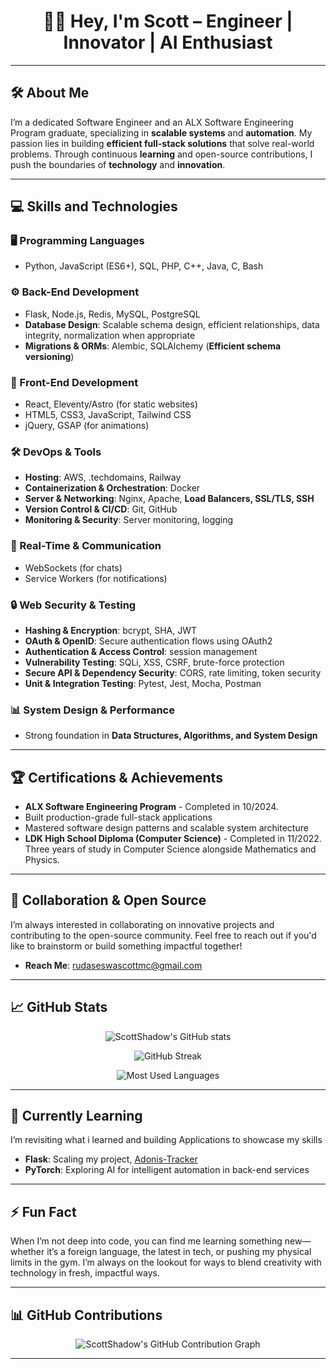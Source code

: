 <h1 align="center">👨‍💻 Hey, I'm Scott – Engineer | Innovator | AI Enthusiast</h1>

---

## 🛠️ **About Me**
I’m a dedicated Software Engineer and an ALX Software Engineering Program graduate, specializing in **scalable systems** and **automation**. My passion lies in building **efficient full-stack solutions** that solve real-world problems. Through continuous **learning** and open-source contributions, I push the boundaries of **technology** and **innovation**.

---

## 💻 **Skills and Technologies**  

### **🖥️ Programming Languages**  
- Python, JavaScript (ES6+), SQL, PHP, C++, Java, C, Bash  

### **⚙️ Back-End Development**  
- Flask, Node.js, Redis, MySQL, PostgreSQL  
- **Database Design**: Scalable schema design, efficient relationships, data integrity, normalization when appropriate  
- **Migrations & ORMs**: Alembic, SQLAlchemy (**Efficient schema versioning**)

 

### **🎨 Front-End Development**  
- React, Eleventy/Astro (for static websites)  
- HTML5, CSS3, JavaScript, Tailwind CSS  
- jQuery, GSAP (for animations)  

### **🛠️ DevOps & Tools**  
- **Hosting**: AWS, .techdomains, Railway  
- **Containerization & Orchestration**: Docker  
- **Server & Networking**: Nginx, Apache, **Load Balancers, SSL/TLS, SSH** 
- **Version Control & CI/CD**: Git, GitHub  
- **Monitoring & Security**: Server monitoring, logging  

### **📡 Real-Time & Communication**  
- WebSockets (for chats)
- Service Workers (for notifications)

### **🔒 Web Security & Testing**  
- **Hashing & Encryption**: bcrypt, SHA, JWT
- **OAuth & OpenID**: Secure authentication flows using OAuth2
- **Authentication & Access Control**: session management  
- **Vulnerability Testing**: SQLi, XSS, CSRF, brute-force protection  
- **Secure API & Dependency Security**: CORS, rate limiting, token security  
- **Unit & Integration Testing**: Pytest, Jest, Mocha, Postman
  
### **📊 System Design & Performance**  
- Strong foundation in **Data Structures, Algorithms, and System Design**  
---

## 🏆 **Certifications & Achievements**
- **ALX Software Engineering Program** - Completed in 10/2024.
 - Built production-grade full-stack applications
  - Mastered software design patterns and scalable system architecture
- **LDK High School Diploma (Computer Science)** - Completed in 11/2022. Three years of study in Computer Science alongside Mathematics and Physics.

---

## 👥 **Collaboration & Open Source**
I’m always interested in collaborating on innovative projects and contributing to the open-source community. Feel free to reach out if you'd like to brainstorm or build something impactful together!

- **Reach Me**: [rudaseswascottmc@gmail.com](mailto:rudaseswascottmc@gmail.com)

---

## 📈 **GitHub Stats**
<p align="center">
  <img src="https://github-readme-stats.vercel.app/api?username=ScottShadow&show_icons=true&theme=radical" alt="ScottShadow's GitHub stats">
</p>

<p align="center">
  <img src="https://github-readme-streak-stats.herokuapp.com/?user=ScottShadow&theme=radical" alt="GitHub Streak">
</p>

<p align="center">
  <img src="https://github-readme-stats.vercel.app/api/top-langs/?username=ScottShadow&layout=compact&theme=radical" alt="Most Used Languages">
</p>

---

## 🌱 **Currently Learning**  
I’m revisiting what i learned and building Applications to showcase my skills

- **Flask**: Scaling my project, [Adonis-Tracker](https://adonis-project-production.up.railway.app/api/v2/login)  
- **PyTorch**: Exploring AI for intelligent automation in back-end services

---

## ⚡ **Fun Fact**
When I’m not deep into code, you can find me learning something new—whether it’s a foreign language, the latest in tech, or pushing my physical limits in the gym. I’m always on the lookout for ways to blend creativity with technology in fresh, impactful ways.

---

## 📊 **GitHub Contributions**
<p align="center">
  <img src="https://github-profile-summary-cards.vercel.app/api/cards/profile-details?username=ScottShadow&theme=radical" alt="ScottShadow's GitHub Contribution Graph">
</p>

<!---
ScottShadow/ScottShadow is a ✨ special ✨ repository because its `README.md` (this file) appears on your GitHub profile.
You can click the Preview link to take a look at your changes.
--->

---

